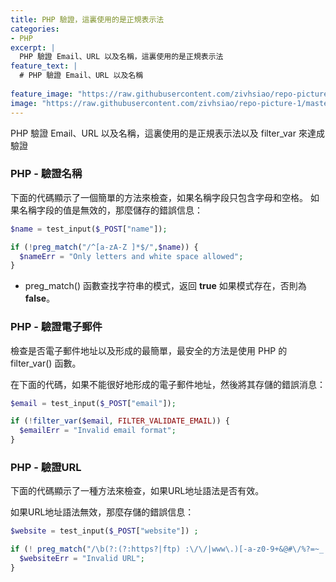 ```yaml
---
title: PHP 驗證，這裏使用的是正規表示法
categories:
- PHP
excerpt: |
  PHP 驗證 Email、URL 以及名稱，這裏使用的是正規表示法
feature_text: |
  # PHP 驗證 Email、URL 以及名稱
  
feature_image: "https://raw.githubusercontent.com/zivhsiao/repo-picture-1/master/images/milwaukee_1920x1278.jpg" 
image: "https://raw.githubusercontent.com/zivhsiao/repo-picture-1/master/images/php/php1.jpg"  
---
```


PHP 驗證 Email、URL 以及名稱，這裏使用的是正規表示法以及 filter_var 來達成驗證

<!-- more -->

### PHP - 驗證名稱

下面的代碼顯示了一個簡單的方法來檢查，如果名稱字段只包含字母和空格。 如果名稱字段的值是無效的，那麼儲存的錯誤信息：

```php
$name = test_input($_POST["name"]);

if (!preg_match("/^[a-zA-Z ]*$/",$name)) {
  $nameErr = "Only letters and white space allowed"; 
}
```

* preg_match() 函數查找字符串的模式，返回 **true** 如果模式存在，否則為 **false**。

### PHP - 驗證電子郵件

檢查是否電子郵件地址以及形成的最簡單，最安全的方法是使用 PHP 的 filter_var() 函數。

在下面的代碼，如果不能很好地形成的電子郵件地址，然後將其存儲的錯誤消息：

```php
$email = test_input($_POST["email"]);

if (!filter_var($email, FILTER_VALIDATE_EMAIL)) {
  $emailErr = "Invalid email format"; 
}
```

### PHP - 驗證URL

下面的代碼顯示了一種方法來檢查，如果URL地址語法是否有效。

如果URL地址語法無效，那麼存儲的錯誤信息：

```php
$website = test_input($_POST["website"]) ;

if (! preg_match("/\b(?:(?:https?|ftp) :\/\/|www\.)[-a-z0-9+&@#\/%?=~_|!:,.;]*[-a-z0-9+&@#\/%=~_|]/i",$website)) {
  $websiteErr = "Invalid URL"; 
}
```